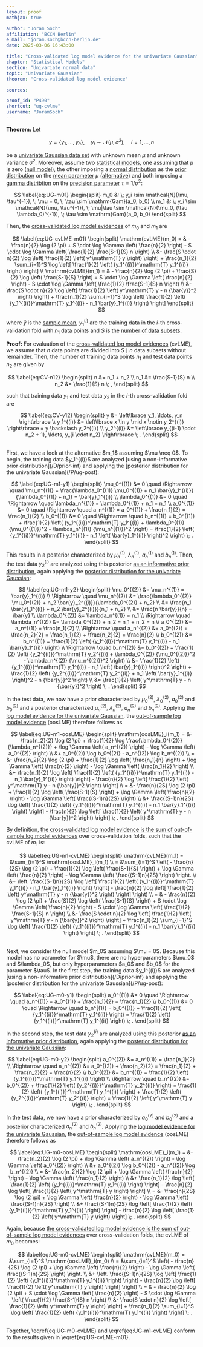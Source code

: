 ```yaml
---
layout: proof
mathjax: true

author: "Joram Soch"
affiliation: "BCCN Berlin"
e_mail: "joram.soch@bccn-berlin.de"
date: 2025-03-06 16:43:00

title: "Cross-validated log model evidence for the univariate Gaussian"
chapter: "Statistical Models"
section: "Univariate normal data"
topic: "Univariate Gaussian"
theorem: "Cross-validated log model evidence"

sources:

proof_id: "P490"
shortcut: "ug-cvlme"
username: "JoramSoch"
---
```



**Theorem:** Let

$$ \label{eq:UG}
y = \left\lbrace y_1, \ldots, y_n \right\rbrace, \quad y_i \sim \mathcal{N}(\mu, \sigma^2), \quad i = 1, \ldots, n
$$

be a [univariate Gaussian data set](/D/ug) with unknown mean $\mu$ and unknown variance $\sigma^2$. Moreover, assume two [statistical models](/D/fpm), one assuming that $\mu$ is zero ([null model](/D/h0)), the other imposing a [normal distribution](/P/ug-prior) as the [prior distribution](/D/prior) on the [mean parameter](/D/mean) $\mu$ ([alternative](/D/h1)) and both imposing a [gamma distribtion](/P/ug-prior) on the [precision parameter](/D/prec) $\tau = 1/\sigma^2$:

$$ \label{eq:UG-m01}
\begin{split}
m_0 &: \; y_i \sim \mathcal{N}(\mu, \tau^{-1}), \; \mu = 0, \; \tau \sim \mathrm{Gam}(a_0, b_0) \\
m_1 &: \; y_i \sim \mathcal{N}(\mu, \tau^{-1}), \; \mu|\tau \sim \mathcal{N}(\mu_0, (\tau \lambda_0)^{-1}), \; \tau \sim \mathrm{Gam}(a_0, b_0)
\end{split}
$$

Then, the [cross-validated log model evidences](/D/cvlme) of $m_0$ and $m_1$ are

$$ \label{eq:UG-cvLME-m01}
\begin{split}
  \mathrm{cvLME}(m_0)
= & - \frac{n}{2} \log (2 \pi) + S \cdot \log \Gamma \left( \frac{n}{2} \right) - S \cdot \log \Gamma \left( \frac{1}{2} \frac{S-1}{S} n \right) \\
  &- \frac{S \cdot n}{2} \log \left[ \frac{1}{2} \left( y^\mathrm{T} y \right) \right] + \frac{n_1}{2} \sum_{i=1}^S \log \left[ \frac{1}{2} \left( {y_1^{(i)}}^\mathrm{T} y_1^{(i)} \right) \right] \\
  \mathrm{cvLME}(m_1)
= & - \frac{n}{2} \log (2 \pi) + \frac{S}{2} \log \left( \frac{S-1}{S} \right) + S \cdot \log \Gamma \left( \frac{n}{2} \right) - S \cdot \log \Gamma \left( \frac{1}{2} \frac{S-1}{S} n \right) \\
  &- \frac{S \cdot n}{2} \log \left[ \frac{1}{2} \left( y^\mathrm{T} y - n {\bar{y}}^2 \right) \right] + \frac{n_1}{2} \sum_{i=1}^S \log \left[ \frac{1}{2} \left( {y_1^{(i)}}^\mathrm{T} y_1^{(i)} - n_1 \bar{y}_1^{(i)} \right) \right]
\end{split}
$$

where $\bar{y}$ is the [sample mean](/D/mean-samp), $y_1^{(i)}$ are the training data in the $i$-th cross-validation fold with $n_1$ data points and $S$ is the [number of data subsets](/D/cvlme).


**Proof:** For evaluation of the [cross-validated log model evidences](/D/cvlme) (cvLME), we assume that $n$ data points are divided into $S \mid n$ data subsets without remainder. Then, the number of training data points $n_1$ and test data points $n_2$ are given by

$$ \label{eq:CV-n12}
\begin{split}
n   &= n_1 + n_2 \\
n_1 &= \frac{S-1}{S} n \\
n_2 &= \frac{1}{S} n \; ,
\end{split}
$$

such that training data $y_1$ and test data $y_2$ in the $i$-th cross-validation fold are

$$ \label{eq:CV-y12}
\begin{split}
y         &= \left\lbrace y_1, \ldots, y_n \right\rbrace \\
y_1^{(i)} &= \left\lbrace x \in y \mid x \notin y_2^{(i)} \right\rbrace = y \backslash y_2^{(i)} \\
y_2^{(i)} &= \left\lbrace y_{(i-1) \cdot n_2 + 1}, \ldots, y_{i \cdot n_2} \right\rbrace \; .
\end{split}
$$

<br>
First, we have a look at the alternative $m_1$ assuming $\mu \neq 0$. To begin, the training data $y_1^{(i)}$ are analyzed [using a non-informative prior distribution](/D/prior-inf) and applying the [posterior distribution for the univariate Gaussian](/P/ug-post):

$$ \label{eq:UG-m1-y1}
\begin{split}
\mu_0^{(1)} &= 0 \quad \Rightarrow \quad
\mu_n^{(1)}  = \frac{\lambda_0^{(1)} \mu_0^{(1)} + n_1 \bar{y}_1^{(i)}}{\lambda_0^{(1)} + n_1} = \bar{y}_1^{(i)} \\
\lambda_0^{(1)} &= 0 \quad \Rightarrow \quad
\lambda_n^{(1)}  = \lambda_0^{(1)} + n_1 = n_1 \\
a_0^{(1)} &= 0 \quad \Rightarrow \quad
a_n^{(1)}  = a_0^{(1)} + \frac{n_1}{2} = \frac{n_1}{2} \\
b_0^{(1)} &= 0 \quad \Rightarrow \quad
b_n^{(1)}  = b_0^{(1)} + \frac{1}{2} \left( {y_1^{(i)}}^\mathrm{T} y_1^{(i)} + \lambda_0^{(1)} {\mu_0^{(1)}}^2 - \lambda_n^{(1)} {\mu_n^{(1)}}^2 \right) = \frac{1}{2} \left( {y_1^{(i)}}^\mathrm{T} y_1^{(i)} - n_1 \left( \bar{y}_1^{(i)} \right)^2 \right) \; .
\end{split}
$$

This results in a posterior characterized by $\mu_n^{(1)}$, $\lambda_n^{(1)}$, $a_n^{(1)}$ and $b_n^{(1)}$. Then, the test data $y_2^{(i)}$ are analyzed using this posterior [as an informative prior distribution](/D/prior-inf), again applying the [posterior distribution for the univariate Gaussian](/P/ug-post):

$$ \label{eq:UG-m1-y2}
\begin{split}
\mu_0^{(2)} &= \mu_n^{(1)} = \bar{y}_1^{(i)} \\
\Rightarrow \quad \mu_n^{(2)} &= \frac{\lambda_0^{(2)} \mu_0^{(2)} + n_2 \bar{y}_2^{(i)}}{\lambda_0^{(2)} + n_2} \\
&= \frac{n_1 \bar{y}_1^{(i)} + n_2 \bar{y}_2^{(i)}}{n_1 + n_2} \\
&= \frac{n \bar{y}}{n} = \bar{y} \\
\lambda_0^{(2)} &= \lambda_n^{(1)} = n_1 \\
\Rightarrow \quad \lambda_n^{(2)} &= \lambda_0^{(2)} + n_2 = n_1 + n_2 = n \\
a_0^{(2)} &= a_n^{(1)} = \frac{n_1}{2} \\
\Rightarrow \quad a_n^{(2)}  &= a_0^{(2)} + \frac{n_2}{2} = \frac{n_1}{2} + \frac{n_2}{2} = \frac{n}{2} \\
b_0^{(2)} &= b_n^{(1)} = \frac{1}{2} \left( {y_1^{(i)}}^\mathrm{T} y_1^{(i)} - n_1 \bar{y}_1^{(i)} \right) \\
\Rightarrow \quad b_n^{(2)} &= b_0^{(2)} + \frac{1}{2} \left( {y_2^{(i)}}^\mathrm{T} y_2^{(i)} + \lambda_0^{(2)} {\mu_0^{(2)}}^2 - \lambda_n^{(2)} {\mu_n^{(2)}}^2 \right) \\
&= \frac{1}{2} \left( {y_1^{(i)}}^\mathrm{T} y_1^{(i)} - n_1 \left( \bar{y}_1^{(i)} \right)^2 \right) + \frac{1}{2} \left( {y_2^{(i)}}^\mathrm{T} y_2^{(i)} + n_1 \left( \bar{y}_1^{(i)} \right)^2 - n {\bar{y}}^2 \right) \\
&= \frac{1}{2} \left( y^\mathrm{T} y - n {\bar{y}}^2 \right) \; .
\end{split}
$$

In the test data, we now have a prior characterized by $\mu_0^{(2)}$, $\lambda_0^{(2)}$, $a_0^{(2)}$ and $b_0^{(2)}$ and a posterior characterized $\mu_n^{(2)}$, $\lambda_n^{(2)}$, $a_n^{(2)}$ and $b_n^{(2)}$. Applying the [log model evidence for the univariate Gaussian](/P/ug-lme), the [out-of-sample log model evidence](/D/cvlme) (oosLME) therefore follows as

$$ \label{eq:UG-m1-oosLME}
\begin{split}
  \mathrm{oosLME}_i(m_1) =
  &- \frac{n_2}{2} \log (2 \pi) + \frac{1}{2} \log \frac{\lambda_0^{(2)}}{\lambda_n^{(2)}} + \log \Gamma \left( a_n^{(2)} \right) - \log \Gamma \left( a_0^{(2)} \right) \\
  &+ a_0^{(2)} \log b_0^{(2)} - a_n^{(2)} \log b_n^{(2)} \\
= &- \frac{n_2}{2} \log (2 \pi) + \frac{1}{2} \log \left( \frac{n_1}{n} \right) + \log \Gamma \left( \frac{n}{2} \right) - \log \Gamma \left( \frac{n_1}{2} \right) \\
  &+ \frac{n_1}{2} \log \left[ \frac{1}{2} \left( {y_1^{(i)}}^\mathrm{T} y_1^{(i)} - n_1 \bar{y}_1^{(i)} \right) \right] - \frac{n}{2} \log \left[ \frac{1}{2} \left( y^\mathrm{T} y - n {\bar{y}}^2 \right) \right] \\
= &- \frac{n}{2S} \log (2 \pi) + \frac{1}{2} \log \left( \frac{S-1}{S} \right) + \log \Gamma \left( \frac{n}{2} \right) - \log \Gamma \left( \frac{(S-1)n}{2S} \right) \\
  &+ \frac{(S-1)n}{2S} \log \left[ \frac{1}{2} \left( {y_1^{(i)}}^\mathrm{T} y_1^{(i)} - n_1 \bar{y}_1^{(i)} \right) \right] - \frac{n}{2} \log \left[ \frac{1}{2} \left( y^\mathrm{T} y - n {\bar{y}}^2 \right) \right] \; .
\end{split}
$$

By definition, [the cross-validated log model evidence is the sum of out-of-sample log model evidences](/D/cvlme) over cross-validation folds, such that the cvLME of $m_1$ is:

$$ \label{eq:UG-m1-cvLME}
\begin{split}
  \mathrm{cvLME}(m_1) =
  &\sum_{i=1}^S \mathrm{oosLME}_i(m_1) \\
= &\sum_{i=1}^S \left( - \frac{n}{2S} \log (2 \pi) + \frac{1}{2} \log \left( \frac{S-1}{S} \right) + \log \Gamma \left( \frac{n}{2} \right) - \log \Gamma \left( \frac{(S-1)n}{2S} \right) \right. \\
  &+ \left. \frac{(S-1)n}{2S} \log \left[ \frac{1}{2} \left( {y_1^{(i)}}^\mathrm{T} y_1^{(i)} - n_1 \bar{y}_1^{(i)} \right) \right] - \frac{n}{2} \log \left[ \frac{1}{2} \left( y^\mathrm{T} y - n {\bar{y}}^2 \right) \right] \right) \\
= & - \frac{n}{2} \log (2 \pi) + \frac{S}{2} \log \left( \frac{S-1}{S} \right) + S \cdot \log \Gamma \left( \frac{n}{2} \right) - S \cdot \log \Gamma \left( \frac{1}{2} \frac{S-1}{S} n \right) \\
  &- \frac{S \cdot n}{2} \log \left[ \frac{1}{2} \left( y^\mathrm{T} y - n {\bar{y}}^2 \right) \right] + \frac{n_1}{2} \sum_{i=1}^S \log \left[ \frac{1}{2} \left( {y_1^{(i)}}^\mathrm{T} y_1^{(i)} - n_1 \bar{y}_1^{(i)} \right) \right] \; .
\end{split}
$$

<br>
Next, we consider the null model $m_0$ assuming $\mu = 0$. Because this model has no parameter for $\mu$, there are no hyperparameters $\mu_0$ and $\lambda_0$, but only hyperparameters $a_0$ and $b_0$ for the parameter $\tau$. In the first step, the training data $y_1^{(i)}$ are analyzed [using a non-informative prior distribution](/D/prior-inf) and applying the [posterior distribution for the univariate Gaussian](/P/ug-post):

$$ \label{eq:UG-m0-y1}
\begin{split}
a_0^{(1)} &= 0 \quad \Rightarrow \quad
a_n^{(1)}  = a_0^{(1)} + \frac{n_1}{2} = \frac{n_1}{2} \\
b_0^{(1)} &= 0 \quad \Rightarrow \quad
b_n^{(1)}  = b_0^{(1)} + \frac{1}{2} \left( {y_1^{(i)}}^\mathrm{T} y_1^{(i)} \right) = \frac{1}{2} \left( {y_1^{(i)}}^\mathrm{T} y_1^{(i)} \right) \; .
\end{split}
$$

In the second step, the test data $y_2^{(i)}$ are analyzed using this posterior [as an informative prior distribution](/D/prior-inf), again applying the [posterior distribution for the univariate Gaussian](/P/ug-post):

$$ \label{eq:UG-m0-y2}
\begin{split}
a_0^{(2)} &= a_n^{(1)} = \frac{n_1}{2} \\
\Rightarrow \quad a_n^{(2)}  &= a_0^{(2)} + \frac{n_2}{2} = \frac{n_1}{2} + \frac{n_2}{2} = \frac{n}{2} \\
b_0^{(2)} &= b_n^{(1)} = \frac{1}{2} \left( {y_1^{(i)}}^\mathrm{T} y_1^{(i)} \right) \\
\Rightarrow \quad b_n^{(2)} &= b_0^{(2)} + \frac{1}{2} \left( {y_2^{(i)}}^\mathrm{T} y_2^{(i)} \right) = \frac{1}{2} \left( {y_1^{(i)}}^\mathrm{T} y_1^{(i)} \right) + \frac{1}{2} \left( {y_2^{(i)}}^\mathrm{T} y_2^{(i)} \right) = \frac{1}{2} \left( y^\mathrm{T} y \right) \; .
\end{split}
$$

In the test data, we now have a prior characterized by $a_0^{(2)}$ and $b_0^{(2)}$ and a posterior characterized $a_n^{(2)}$ and $b_n^{(2)}$. Applying the [log model evidence for the univariate Gaussian](/P/ug-lme), the [out-of-sample log model evidence](/D/cvlme) (oosLME) therefore follows as

$$ \label{eq:UG-m0-oosLME}
\begin{split}
  \mathrm{oosLME}_i(m_1) =
  &- \frac{n_2}{2} \log (2 \pi) + \log \Gamma \left( a_n^{(2)} \right) - \log \Gamma \left( a_0^{(2)} \right) \\
  &+ a_0^{(2)} \log b_0^{(2)} - a_n^{(2)} \log b_n^{(2)} \\
= &- \frac{n_2}{2} \log (2 \pi) + \log \Gamma \left( \frac{n}{2} \right) - \log \Gamma \left( \frac{n_1}{2} \right) \\
  &+ \frac{n_1}{2} \log \left[ \frac{1}{2} \left( {y_1^{(i)}}^\mathrm{T} y_1^{(i)} \right) \right] - \frac{n}{2} \log \left[ \frac{1}{2} \left( y^\mathrm{T} y \right) \right] \\
= &- \frac{n}{2S} \log (2 \pi) + \log \Gamma \left( \frac{n}{2} \right) - \log \Gamma \left( \frac{(S-1)n}{2S} \right) \\
  &+ \frac{(S-1)n}{2S} \log \left[ \frac{1}{2} \left( {y_1^{(i)}}^\mathrm{T} y_1^{(i)} \right) \right] - \frac{n}{2} \log \left[ \frac{1}{2} \left( y^\mathrm{T} y \right) \right] \; .
\end{split}
$$

Again, because [the cross-validated log model evidence is the sum of out-of-sample log model evidences](/D/cvlme) over cross-validation folds, the cvLME of $m_0$ becomes:

$$ \label{eq:UG-m0-cvLME}
\begin{split}
  \mathrm{cvLME}(m_0) =
  &\sum_{i=1}^S \mathrm{oosLME}_i(m_0) \\
= &\sum_{i=1}^S \left( - \frac{n}{2S} \log (2 \pi) + \log \Gamma \left( \frac{n}{2} \right) - \log \Gamma \left( \frac{(S-1)n}{2S} \right) \right. \\
  &+ \left. \frac{(S-1)n}{2S} \log \left[ \frac{1}{2} \left( {y_1^{(i)}}^\mathrm{T} y_1^{(i)} \right) \right] - \frac{n}{2} \log \left[ \frac{1}{2} \left( y^\mathrm{T} y \right) \right] \right) \\
= & - \frac{n}{2} \log (2 \pi) + S \cdot \log \Gamma \left( \frac{n}{2} \right) - S \cdot \log \Gamma \left( \frac{1}{2} \frac{S-1}{S} n \right) \\
  &- \frac{S \cdot n}{2} \log \left[ \frac{1}{2} \left( y^\mathrm{T} y \right) \right] + \frac{n_1}{2} \sum_{i=1}^S \log \left[ \frac{1}{2} \left( {y_1^{(i)}}^\mathrm{T} y_1^{(i)} \right) \right] \; .
\end{split}
$$

Together, \eqref{eq:UG-m0-cvLME} and \eqref{eq:UG-m1-cvLME} conform to the results given in \eqref{eq:UG-cvLME-m01}.